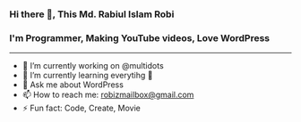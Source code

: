 ### Hi there 👋, This Md. Rabiul Islam Robi

### I'm Programmer, Making YouTube videos, Love WordPress
---
- 🔭 I’m currently working on @multidots
- 🌱 I’m currently learning everytihg 🤣
- 💬 Ask me about WordPress
- 📫 How to reach me: robizmailbox@gmail.com
- ⚡ Fun fact: Code, Create, Movie
